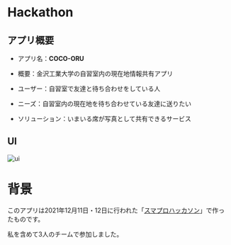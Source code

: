 # Hackathon

## アプリ概要

- アプリ名：**COCO-ORU**

- 概要：金沢工業大学の自習室内の現在地情報共有アプリ

- ユーザー：自習室で友達と待ち合わせをしている人

- ニーズ：自習室内の現在地を待ち合わせている友達に送りたい

- ソリューション：いまいる席が写真として共有できるサービス

## UI
![ui](https://user-images.githubusercontent.com/50735604/146453032-721a6d32-7a9d-4fe4-b2d9-498baff753ea.png)


# 背景

このアプリは2021年12月11日・12日に行われた「[スマプロハッカソン](https://smapro.wixsite.com/smapro-hackathon)」で作ったものです。

私を含めて3人のチームで参加しました。

